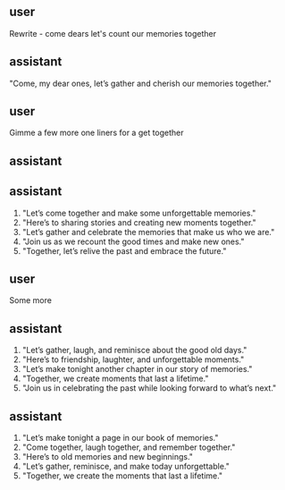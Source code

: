 ## user
Rewrite - come dears let's count our memories together 
## assistant

"Come, my dear ones, let’s gather and cherish our memories together."
## user
Gimme a few more one liners for a get together 
## assistant

## assistant
1. "Let’s come together and make some unforgettable memories."
2. "Here’s to sharing stories and creating new moments together."
3. "Let’s gather and celebrate the memories that make us who we are."
4. "Join us as we recount the good times and make new ones."
5. "Together, let’s relive the past and embrace the future."
## user
Some more
## assistant
1. "Let’s gather, laugh, and reminisce about the good old days."
2. "Here’s to friendship, laughter, and unforgettable moments."
3. "Let’s make tonight another chapter in our story of memories."
4. "Together, we create moments that last a lifetime."
5. "Join us in celebrating the past while looking forward to what’s next."
## assistant
1. "Let’s make tonight a page in our book of memories."
2. "Come together, laugh together, and remember together."
3. "Here’s to old memories and new beginnings."
4. "Let’s gather, reminisce, and make today unforgettable."
5. "Together, we create the moments that last a lifetime."